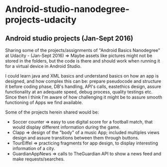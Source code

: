 # Android-studio-nanodegree-projects-udacity
Android studio projects (Jan-Sept 2016)
-----------------------------------------------------------------------------
Sharing some of the projects/assignments of "Android Basics Nanodegree" at Udacity - (Jan-Sept 2016) => Maybe assets like pictures might not be stored in the folders, but the code is there and should work when running it for a virtual device in Android Studio.

I could learn java and XML basics and understand basics on how an app is designed, and how complex this can be: prepare pseudocode and structure it before coding phase, DB's handling, API's calls, eastethics design, assure functionality at an adequate speed, debug process, quality testings etc. Since then I think I'm aware of how challenging it might be to assure smooth functioning of Apps we find available.

Some of the projects herein shared would be:

- Soccer counter => easy to use digital score for a football match, that would display different information during the game.
- Clapp => design of the "body" of a music App; included multiples views design and assure transitions between them through buttons.
- TourEiffel => practicing fragments for app design, to display interesting information of a city.
- GuardianAppNews => calls to TheGuardian API to show a news feed and make requests/searches.
